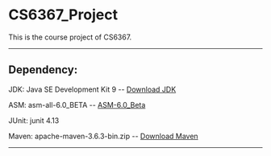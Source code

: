# CS6367_Project
This is the course project of CS6367.

---

<h2>Dependency:</h2>

JDK: Java SE Development Kit 9 -- [Download JDK](https://www.oracle.com/java/technologies/javase/javase9-archive-downloads.html)

ASM: asm-all-6.0_BETA -- [ASM-6.0_Beta](https://github.com/simonnedved/CS6367_Project/tree/master/ASM/lib)

JUnit: junit 4.13

Maven: apache-maven-3.6.3-bin.zip -- [Download Maven](https://maven.apache.org/download.cgi)



---

